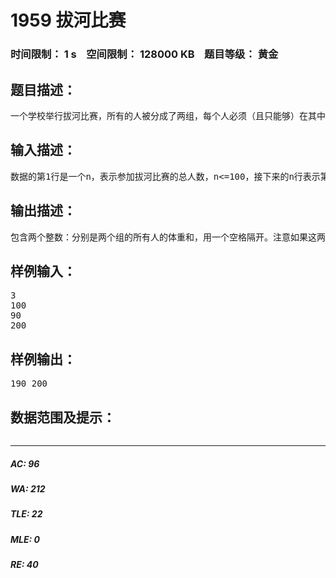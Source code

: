 # 1959 拔河比赛   
### 时间限制： 1 s&nbsp;&nbsp;&nbsp;&nbsp;空间限制： 128000 KB&nbsp;&nbsp;&nbsp;&nbsp;题目等级： 黄金  
## 题目描述：  

<pre>
一个学校举行拔河比赛，所有的人被分成了两组，每个人必须（且只能够）在其中的一组，要求两个组的人数相差不能超过1，且两个组内的所有人体重加起来尽可能地接近。
</pre>
  
  
## 输入描述：  

<pre>
数据的第1行是一个n，表示参加拔河比赛的总人数，n<=100，接下来的n行表示第1到第n个人的体重，每个人的体重都是整数（1<=weight<=450）。
</pre>
  
  
## 输出描述：  

<pre>
包含两个整数：分别是两个组的所有人的体重和，用一个空格隔开。注意如果这两个数不相等，则请把小的放在前面输出。
</pre>
  
  
## 样例输入：  

<pre>
3  
100  
90  
200
</pre>
  
  
## 样例输出：  

<pre>
190 200
</pre>
  
  
## 数据范围及提示：  

<pre>
</pre>
  
  
***  

##### AC: 96  
##### WA: 212  
##### TLE: 22  
##### MLE: 0  
##### RE: 40  
